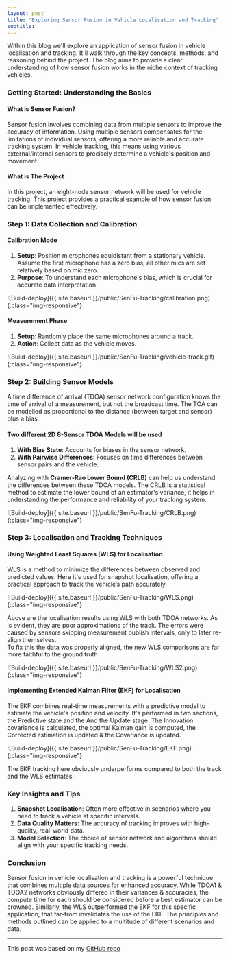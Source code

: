 ```yaml
---
layout: post
title: "Exploring Sensor Fusion in Vehicle Localisation and Tracking"
subtitle: 
---
```


<p>
Within this blog we'll explore an application of sensor fusion in vehicle localisation and tracking. 
It'll walk through the key concepts, methods, and reasoning behind the project. 
The blog aims to provide a clear understanding of how sensor fusion works in the niche context of tracking vehicles.</p>
<h3>
Getting Started: Understanding the Basics</h3>
<h4>
What is Sensor Fusion?</h4>
<p>
Sensor fusion involves combining data from multiple sensors to improve the accuracy of information. 
Using multiple sensors compensates for the limitations of individual sensors, offering a more reliable and accurate tracking system.
In vehicle tracking, this means using various external/internal sensors to precisely determine a vehicle's 
position and movement.</p>

<h4>What is The Project</h4>
<p>In this project, an eight-node sensor network will be used for vehicle tracking. 
This project provides a practical example of how sensor fusion can be implemented effectively.</p>

<h3>Step 1: Data Collection and Calibration</h3>
<h4>Calibration Mode</h4>
<ol>
	<li><strong>Setup</strong>: Position microphones equidistant from a stationary vehicle. 
	Assume the first microphone has a zero bias, all other mics are set relatively based on mic zero.</li>
	<li><strong>Purpose</strong>: To understand each microphone's bias, which is crucial for accurate data interpretation.</li>
</ol>
![Build-deploy]({{ site.baseurl }}/public/SenFu-Tracking/calibration.png){:class="img-responsive"}
<h4>Measurement Phase</h4>
<ol>
	<li><strong>Setup</strong>: Randomly place the same microphones around a track.</li>
	<li><strong>Action</strong>: Collect data as the vehicle moves.</li>
</ol>
![Build-deploy]({{ site.baseurl }}/public/SenFu-Tracking/vehicle-track.gif){:class="img-responsive"}

<h3>Step 2: Building Sensor Models</h3>
A time difference of arrival (TDOA) sensor network configuration knows the time of arrival of a measurement, but not the broadcast time.
The TOA can be modelled as proportional to the distance (between target and sensor) plus a bias.
<h4>Two different 2D 8-Sensor TDOA Models will be used</h4>
<ol>
	<li><strong>With Bias State</strong>: Accounts for biases in the sensor network.</li>
	<li><strong>With Pairwise Differences</strong>: Focuses on time differences between sensor pairs and the vehicle.</li>
</ol>
Analyzing with <strong>Cramer-Rao Lower Bound (CRLB)</strong> can help us understand the differences between these TDOA models.
The CRLB is a statistical method to estimate the lower bound of an estimator's variance, 
it helps in understanding the performance and reliability of your tracking system.</li>

![Build-deploy]({{ site.baseurl }}/public/SenFu-Tracking/CRLB.png){:class="img-responsive"}


<h3>Step 3: Localisation and Tracking Techniques</h3>
<h4>Using Weighted Least Squares (WLS) for Localisation</h4>
WLS is a method to minimize the differences between observed and predicted values. 
Here it's used for snapshot localisation, offering a practical approach to track the vehicle’s path accurately.

![Build-deploy]({{ site.baseurl }}/public/SenFu-Tracking/WLS.png){:class="img-responsive"}

Above are the localisation results using WLS with both TDOA networks. 
As is evident, they are poor approximations of the track. 
The errors were caused by sensors skipping measurement publish intervals, only to later re-align themselves.<br/>
To fix this the data was properly aligned, the new WLS comparisons are far more faithful to the ground truth.

![Build-deploy]({{ site.baseurl }}/public/SenFu-Tracking/WLS2.png){:class="img-responsive"}
 

<h4>Implementing Extended Kalman Filter (EKF) for Localisation</h4>
The EKF combines real-time measurements with a predictive model to estimate the vehicle's position and velocity.
It's performed in two sections, the Predictive state and the And the Update stage: The Innovation covariance is calculated, the optimal Kalman gain is computed, the
Corrected estimation is updated & the Covariance is updated.


![Build-deploy]({{ site.baseurl }}/public/SenFu-Tracking/EKF.png){:class="img-responsive"}

The EKF tracking here obviously underperforms compared to both the track and the WLS estimates.

<h3>Key Insights and Tips</h3>
<ol>
	<li><strong>Snapshot Localisation</strong>: Often more effective in scenarios where you need to track a vehicle at specific intervals.</li>
	<li><strong>Data Quality Matters</strong>: The accuracy of tracking improves with high-quality, real-world data.</li>
	<li><strong>Model Selection</strong>: The choice of sensor network and algorithms should align with your specific tracking needs.</li>
</ol>

<h3>Conclusion</h3>
<p>
Sensor fusion in vehicle localisation and tracking is a powerful technique that combines multiple data sources 
for enhanced accuracy. 
While TDOA1 & TDOA2 networks obviously differed in their variances & accuracies, the compute time for each should be considered before a best estimator can be crowned.
Similarly, the WLS outperformed the EKF for this specific application, that far-from invalidates the use of the EKF.
The principles and methods outlined can be applied to a multitude of different scenarios and data.
</p>

----

This post was based on my [GitHub repo](https://github.com/SenanS/Sensor-Fusion_Vehicle-Localisation-and-Tracking) 
